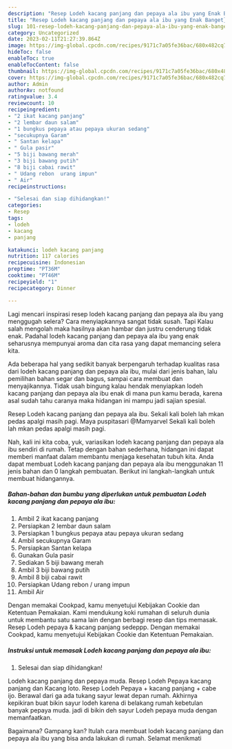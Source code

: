 ```yaml
---
description: "Resep Lodeh kacang panjang dan pepaya ala ibu yang Enak Banget}"
title: "Resep Lodeh kacang panjang dan pepaya ala ibu yang Enak Banget}"
slug: 101-resep-lodeh-kacang-panjang-dan-pepaya-ala-ibu-yang-enak-banget
category: Uncategorized
date: 2023-02-11T21:27:39.864Z
image: https://img-global.cpcdn.com/recipes/9171c7a05fe36bac/680x482cq70/lodeh-kacang-panjang-dan-pepaya-ala-ibu-foto-resep-utama.jpg
hideToc: false
enableToc: true
enableTocContent: false
thumbnail: https://img-global.cpcdn.com/recipes/9171c7a05fe36bac/680x482cq70/lodeh-kacang-panjang-dan-pepaya-ala-ibu-foto-resep-utama.jpg
cover: https://img-global.cpcdn.com/recipes/9171c7a05fe36bac/680x482cq70/lodeh-kacang-panjang-dan-pepaya-ala-ibu-foto-resep-utama.jpg
author: Admin
authorAv: notfound
ratingvalue: 3.4
reviewcount: 10
recipeingredient:
- "2 ikat kacang panjang"
- "2 lembar daun salam"
- "1 bungkus pepaya atau pepaya ukuran sedang"
- "secukupnya Garam"
- " Santan kelapa"
- " Gula pasir"
- "5 biji bawang merah"
- "3 biji bawang putih"
- "8 biji cabai rawit"
- " Udang rebon  urang impun"
- " Air"
recipeinstructions:

- "Selesai dan siap dihidangkan!"
categories:
- Resep
tags:
- lodeh
- kacang
- panjang

katakunci: lodeh kacang panjang 
nutrition: 117 calories
recipecuisine: Indonesian
preptime: "PT36M"
cooktime: "PT46M"
recipeyield: "1"
recipecategory: Dinner

---
```



Lagi mencari inspirasi resep lodeh kacang panjang dan pepaya ala ibu yang menggugah selera? Cara menyiapkannya sangat tidak susah. Tapi Kalau salah mengolah maka hasilnya akan hambar dan justru cenderung tidak enak. Padahal lodeh kacang panjang dan pepaya ala ibu yang enak seharusnya mempunyai aroma dan cita rasa yang dapat memancing selera kita.


Ada beberapa hal yang sedikit banyak berpengaruh terhadap kualitas rasa dari lodeh kacang panjang dan pepaya ala ibu, mulai dari jenis bahan, lalu pemilihan bahan segar dan bagus, sampai cara membuat dan menyajikannya. Tidak usah bingung kalau hendak menyiapkan lodeh kacang panjang dan pepaya ala ibu enak di mana pun kamu berada, karena asal sudah tahu caranya maka hidangan ini mampu jadi sajian spesial.

Resep Lodeh kacang panjang dan pepaya ala ibu. Sekali kali boleh lah mkan pedas apalgi masih pagi. Maya puspitasari @Mamyarvel Sekali kali boleh lah mkan pedas apalgi masih pagi.


Nah, kali ini kita coba, yuk, variasikan lodeh kacang panjang dan pepaya ala ibu sendiri di rumah. Tetap dengan bahan sederhana, hidangan ini dapat memberi manfaat dalam membantu menjaga kesehatan tubuh kita. Anda dapat membuat Lodeh kacang panjang dan pepaya ala ibu menggunakan 11 jenis bahan dan 0 langkah pembuatan. Berikut ini langkah-langkah untuk membuat hidangannya.

<!--inarticleads1-->

##### Bahan-bahan dan bumbu yang diperlukan untuk pembuatan Lodeh kacang panjang dan pepaya ala ibu:

1. Ambil 2 ikat kacang panjang
1. Persiapkan 2 lembar daun salam
1. Persiapkan 1 bungkus pepaya atau pepaya ukuran sedang
1. Ambil secukupnya Garam
1. Persiapkan  Santan kelapa
1. Gunakan  Gula pasir
1. Sediakan 5 biji bawang merah
1. Ambil 3 biji bawang putih
1. Ambil 8 biji cabai rawit
1. Persiapkan  Udang rebon / urang impun
1. Ambil  Air


Dengan memakai Cookpad, kamu menyetujui Kebijakan Cookie dan Ketentuan Pemakaian. Kami mendukung koki rumahan di seluruh dunia untuk membantu satu sama lain dengan berbagi resep dan tips memasak. Resep Lodeh pepaya &amp; kacang panjang sedeppp. Dengan memakai Cookpad, kamu menyetujui Kebijakan Cookie dan Ketentuan Pemakaian. 

<!--inarticleads2-->

##### Instruksi untuk memasak Lodeh kacang panjang dan pepaya ala ibu:


1. Selesai dan siap dihidangkan!

Lodeh kacang panjang dan pepaya muda. Resep Lodeh Pepaya kacang panjang dan Kacang loto. Resep Lodeh Pepaya + kacang panjang + cabe ijo. Berawal dari ga ada tukang sayur lewat depan rumah. Akhirnya kepikiran buat bikin sayur lodeh karena di belakang rumah kebetulan banyak pepaya muda. jadi di bikin deh sayur Lodeh pepaya muda dengan memanfaatkan. 

Bagaimana? Gampang kan? Itulah cara membuat lodeh kacang panjang dan pepaya ala ibu yang bisa anda lakukan di rumah. Selamat menikmati
